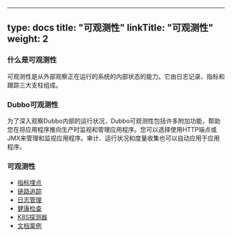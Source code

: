 
---
type: docs
title: "可观测性"
linkTitle: "可观测性"
weight: 2
---

### 什么是可观测性
可观测性是从外部观察正在运行的系统的内部状态的能力。它由日志记录、指标和跟踪三大支柱组成。

### Dubbo可观测性
为了深入观察Dubbo内部的运行状况，Dubbo可观测性包括许多附加功能，帮助您在将应用程序推向生产时监视和管理应用程序。您可以选择使用HTTP端点或JMX来管理和监视应用程序。审计、运行状况和度量收集也可以自动应用于应用程序。

### 可观测性
- [指标埋点](./meter/) 
- [链路追踪](./tracing/) 
- [日志管理](./logging/) 
- [健康检查](./health-information/)  
- [K8S探测器](./kubernetes-probes/)
- [文档案例](./doc/) 
 

